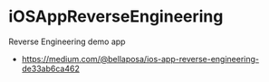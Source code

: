 # iOSAppReverseEngineering
Reverse Engineering demo app 

- https://medium.com/@bellaposa/ios-app-reverse-engineering-de33ab6ca462

